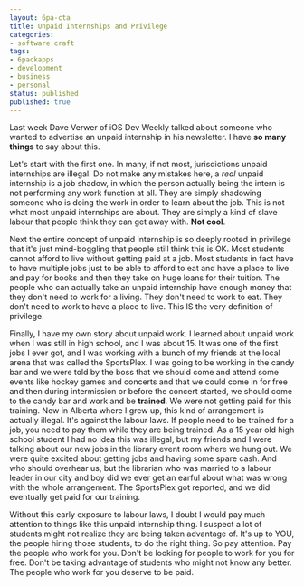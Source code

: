 ```yaml
---
layout: 6pa-cta
title: Unpaid Internships and Privilege
categories:
- software craft
tags:
- 6packapps
- development
- business
- personal
status: published
published: true
---
```

Last week Dave Verwer of iOS Dev Weekly talked about someone who wanted to advertise an unpaid internship in his 
newsletter. I have **so many things** to say about this.

Let's start with the first one. In many, if not most, jurisdictions unpaid internships are illegal.  Do not make any 
mistakes here, a _real_ unpaid internship is a job shadow, in which the person actually being the intern is not 
performing any work function at all.  They are simply shadowing someone who is doing the work in order to learn 
about the job.  This is not what most unpaid internships are about. They are simply a kind of slave labour that 
people think they can get away with.  **Not cool**.

Next the entire concept of unpaid internship is so deeply rooted in privilege that it's just mind-boggling that 
people still think this is OK. Most students cannot afford to live without getting paid at a job.  Most students in 
fact have to have multiple jobs just to be able to afford to eat and have a place to live and pay for books and 
then they take on huge loans for their tuition. The people who can actually take an unpaid internship have enough 
money that they don't need to work for a living. They don't need to work to eat. They don't need to work to have a 
place to live.  This IS the very definition of privilege.

Finally, I have my own story about unpaid work.  I learned about unpaid work when I was still in high school, and I 
was about 15. It was one of the first jobs I ever got, and I was working with a bunch of my friends at the local 
arena that was called the SportsPlex.  I was going to be working in the candy bar and we were told by the boss that 
we should come and attend some events like hockey games and concerts and that we could come in for free and then 
during intermission or before the concert started, we should come to the candy bar and work and be **trained**. 
We were not getting paid for this training.  Now in Alberta where I grew up, this kind of arrangement is actually 
illegal.  It's against the labour laws. If people need to be trained for a job, you need to pay them while they are 
being trained. As a 15 year old high school student I had no idea this was illegal, but my friends and I were 
talking about our new jobs in the library event room where we hung out. We were quite excited about getting jobs and
having some spare cash. And who should overhear us, but the librarian who was married to a labour leader in our city 
and boy did we ever get an earful about what was wrong with the whole arrangement. The SportsPlex got reported, and 
we did eventually get paid for our training.

Without this early exposure to labour laws, I doubt I would pay much attention to things like this unpaid internship 
thing. I suspect a lot of students might not realize they are being taken advantage of. It's up to YOU, the people 
hiring those students, to do the right thing. So pay attention. Pay the people who work for you. Don't be looking 
for people to work for you for free. Don't be taking advantage of students who might not know any better. The people 
who work for you deserve to be paid.
